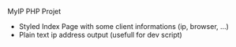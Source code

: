 MyIP PHP Projet

* Styled Index Page with some client informations (ip, browser, ...)
* Plain text ip address output (usefull for dev script)

